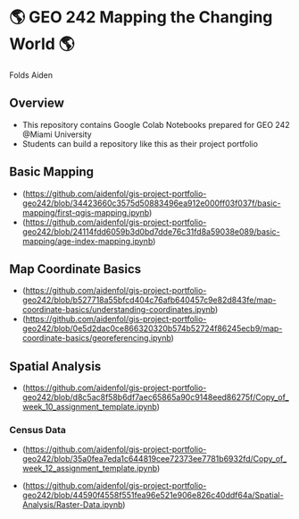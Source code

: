 # :earth_americas: GEO 242 Mapping the Changing World :earth_americas:

Folds Aiden

## Overview

- This repository contains Google Colab Notebooks prepared for GEO 242 @Miami University
- Students can build a repository like this as their project portfolio

## Basic Mapping

- (https://github.com/aidenfol/gis-project-portfolio-geo242/blob/34423660c3575d50883496ea912e000ff03f037f/basic-mapping/first-qgis-mapping.ipynb)
- (https://github.com/aidenfol/gis-project-portfolio-geo242/blob/24114fdd6059b3d0bd7dde76c31fd8a59038e089/basic-mapping/age-index-mapping.ipynb)

## Map Coordinate Basics

- (https://github.com/aidenfol/gis-project-portfolio-geo242/blob/b527718a55bfcd404c76afb640457c9e82d843fe/map-coordinate-basics/understanding-coordinates.ipynb)
- (https://github.com/aidenfol/gis-project-portfolio-geo242/blob/0e5d2dac0ce866320320b574b52724f86245ecb9/map-coordinate-basics/georeferencing.ipynb)

## Spatial Analysis

- (https://github.com/aidenfol/gis-project-portfolio-geo242/blob/d8c5ac8f58b6df7aec65865a90c9148eed86275f/Copy_of_week_10_assignment_template.ipynb)

### Census Data
- (https://github.com/aidenfol/gis-project-portfolio-geo242/blob/35a0fea7eda1c644819cee72373ee7781b6932fd/Copy_of_week_12_assignment_template.ipynb)

- (https://github.com/aidenfol/gis-project-portfolio-geo242/blob/44590f4558f551fea96e521e906e826c40ddf64a/Spatial-Analysis/Raster-Data.ipynb)
